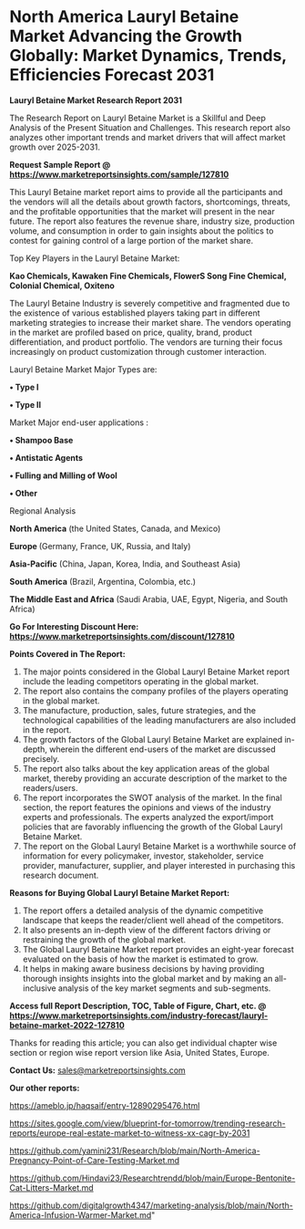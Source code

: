 # North America Lauryl Betaine Market Advancing the Growth Globally: Market Dynamics, Trends, Efficiencies Forecast 2031

<strong>Lauryl Betaine Market Research Report 2031</strong>

The Research Report on Lauryl Betaine Market is a Skillful and Deep Analysis of the Present Situation and Challenges. This research report also analyzes other important trends and market drivers that will affect market growth over 2025-2031.

<strong>Request Sample Report @ <a href=https://www.marketreportsinsights.com/sample/127810>https://www.marketreportsinsights.com/sample/127810</a></strong>

This Lauryl Betaine market report aims to provide all the participants and the vendors will all the details about growth factors, shortcomings, threats, and the profitable opportunities that the market will present in the near future. The report also features the revenue share, industry size, production volume, and consumption in order to gain insights about the politics to contest for gaining control of a large portion of the market share.

Top Key Players in the Lauryl Betaine Market:

<strong>Kao Chemicals, Kawaken Fine Chemicals, FlowerS Song Fine Chemical, Colonial Chemical, Oxiteno</strong>

The Lauryl Betaine Industry is severely competitive and fragmented due to the existence of various established players taking part in different marketing strategies to increase their market share. The vendors operating in the market are profiled based on price, quality, brand, product differentiation, and product portfolio. The vendors are turning their focus increasingly on product customization through customer interaction.

Lauryl Betaine Market Major Types are:

<strong>• Type I

• Type II</strong>

Market Major end-user applications :

<strong>• Shampoo Base

• Antistatic Agents

• Fulling and Milling of Wool

• Other</strong>

Regional Analysis

</u><strong><b>North America</b></strong> (the United States, Canada, and Mexico)

<strong><b>Europe </b></strong>(Germany, France, UK, Russia, and Italy)

<strong><b>Asia-Pacific</b></strong> (China, Japan, Korea, India, and Southeast Asia)

<strong><b>South America</b></strong> (Brazil, Argentina, Colombia, etc.)

<strong><b>The Middle East and Africa</b></strong> (Saudi Arabia, UAE, Egypt, Nigeria, and South Africa)

<strong>Go For Interesting Discount Here: <a href=https://www.marketreportsinsights.com/discount/127810>https://www.marketreportsinsights.com/discount/127810</a></strong>

<strong>Points Covered in The Report:</strong>
<ol>
  <li>The major points considered in the Global Lauryl Betaine Market report include the leading competitors operating in the global market.</li>
  <li>The report also contains the company profiles of the players operating in the global market.</li>
  <li>The manufacture, production, sales, future strategies, and the technological capabilities of the leading manufacturers are also included in the report.</li>
  <li>The growth factors of the Global Lauryl Betaine Market are explained in-depth, wherein the different end-users of the market are discussed precisely.</li>
  <li>The report also talks about the key application areas of the global market, thereby providing an accurate description of the market to the readers/users.</li>
  <li>The report incorporates the SWOT analysis of the market. In the final section, the report features the opinions and views of the industry experts and professionals. The experts analyzed the export/import policies that are favorably influencing the growth of the Global Lauryl Betaine Market.</li>
  <li>The report on the Global Lauryl Betaine Market is a worthwhile source of information for every policymaker, investor, stakeholder, service provider, manufacturer, supplier, and player interested in purchasing this research document.</li>
</ol>
<strong>Reasons for Buying Global Lauryl Betaine Market Report:</strong>

<ol>
  <li>The report offers a detailed analysis of the dynamic competitive landscape that keeps the reader/client well ahead of the competitors.</li>
  <li>It also presents an in-depth view of the different factors driving or restraining the growth of the global market.</li>
  <li>The Global Lauryl Betaine Market report provides an eight-year forecast evaluated on the basis of how the market is estimated to grow.</li>
  <li>It helps in making aware business decisions by having providing thorough insights insights into the global market and by making an all-inclusive analysis of the key market segments and sub-segments.</li>
</ol>
<strong>Access full Report Description, TOC, Table of Figure, Chart, etc. @ <a href=https://www.marketreportsinsights.com/industry-forecast/lauryl-betaine-market-2022-127810>https://www.marketreportsinsights.com/industry-forecast/lauryl-betaine-market-2022-127810</a></strong>


Thanks for reading this article; you can also get individual chapter wise section or region wise report version like Asia, United States, Europe.

<strong>Contact Us:</strong>
sales@marketreportsinsights.com

<strong>Our other reports:</strong>

<a href=https://ameblo.jp/haqsaif/entry-12890295476.html>https://ameblo.jp/haqsaif/entry-12890295476.html</a>

<a href=https://sites.google.com/view/blueprint-for-tomorrow/trending-research-reports/europe-real-estate-market-to-witness-xx-cagr-by-2031>https://sites.google.com/view/blueprint-for-tomorrow/trending-research-reports/europe-real-estate-market-to-witness-xx-cagr-by-2031</a>

<a href=https://github.com/yamini231/Research/blob/main/North-America-Pregnancy-Point-of-Care-Testing-Market.md>https://github.com/yamini231/Research/blob/main/North-America-Pregnancy-Point-of-Care-Testing-Market.md</a>

<a href=https://github.com/Hindavi23/Researchtrendd/blob/main/Europe-Bentonite-Cat-Litters-Market.md>https://github.com/Hindavi23/Researchtrendd/blob/main/Europe-Bentonite-Cat-Litters-Market.md</a>

<a href=https://github.com/digitalgrowth4347/marketing-analysis/blob/main/North-America-Infusion-Warmer-Market.md>https://github.com/digitalgrowth4347/marketing-analysis/blob/main/North-America-Infusion-Warmer-Market.md</a>"
